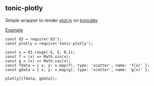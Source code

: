 ## tonic-plotly

Simple wrapper to render [plot.ly](https://plot.ly) on [tonicdev](http://tonicdev.com)

[Example](https://runkit.com/kurtharriger/tonic-plotly)
```
const d3 = require('d3');
const plotly = require('tonic-plotly');

const x = d3.range(-5, 5, 0.1);  
const f = (x) => Math.sin(x);
const g = (x) => Math.cos(x);
const fdata = { x, y: x.map(f), type: 'scatter', name: 'f(x)' };
const gdata = { x, y: x.map(g), type: 'scatter', name: 'g(x)' };

plotly([fdata, gdata]);
```
